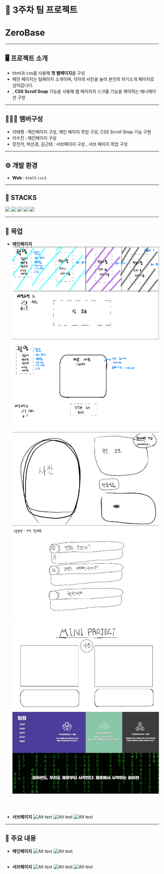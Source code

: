 # 🚩 3주차 팀 프로젝트
# **ZeroBase**
----------------------------------------------------------

## 🖥️ 프로젝트 소개
-  html과 css를 사용해 **첫 웹페이지**를 구성
-  메인 페이지는 팀페이지 소개이며, 각자의 사진을 눌러 본인의 자기소개 페이지로 넘어갑니다.
- , **CSS Scroll Snap** 기능을 사용해 웹 페이지의 스크롤 기능을 제어하는 애니메이션 구현

----------------------------------------------------------


## 🧑‍🤝‍🧑 맴버구성
 - 이태형 : 메인페이지 구성, 메인 페이지 목업 구성, CSS Scroll Snap 기능 구현
 - 이수진 : 메인페이지 구성
 - 장진석, 박선경, 김근태 : 서브페이지 구성 , 서브 페이지 목업 구성

----------------------------------------------------------

## ⚙️ 개발 환경
- **Web** : `html5` `css3`
----------------------------------------------------------
## 📓 STACKS
 <img src="https://img.shields.io/badge/Python-3776AB?style=for-the-badge&logo=Python&logoColor=white"> <img src="https://img.shields.io/badge/Jupyter-F37626?style=for-the-badge&logo=Jupyter&logoColor=white"> <img src="https://img.shields.io/badge/Pandas-150458?style=for-the-badge&logo=Pandas&logoColor=white"> <img src="https://img.shields.io/badge/html5-E34F26?style=for-the-badge&logo=html5&logoColor=white"> <img src="https://img.shields.io/badge/CSS3-EC407A?style=for-the-badge&logo=CSS3&logoColor=white">

----------------------------------------------------------
## 📍 목업
- **메인페이지**
![Alt text](../read_img/4week/4-1.png)
![Alt text](../read_img/4week/4-2.png)
![Alt text](../read_img/4week/4-3.png)
![Alt text](../read_img/4week/4-4.png)
![Alt text](../read_img/4week/4-5.png)
![Alt text](../read_img/4week/4-6.png)

<br></br>

- **서브페이지**
![Alt text](../read_img/03_readme_img/image-2.png)
![Alt text](../read_img/03_readme_img/image-3.png)
![Alt text](../read_img/03_readme_img/image-4.png)
----------------------------------------------------------
## 📌 주요 내용
- **메인페이지**
![Alt text](../read_img/03_readme_img/image-5.png)
![Alt text](../read_img/03_readme_img/main1.png)
<br></br>

- **서브페이지**
![Alt text](../read_img/03_readme_img/sub1.png)
![Alt text](../read_img/03_readme_img/sub2.png)
![Alt text](../read_img/03_readme_img/sub3.png)

